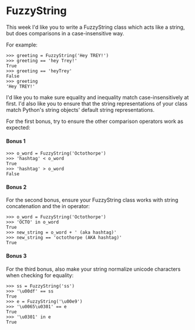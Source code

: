 # FuzzyString

This week I'd like you to write a FuzzyString class which acts like a string, but does comparisons in a case-insensitive way.

For example:

    >>> greeting = FuzzyString('Hey TREY!')
    >>> greeting == 'hey Trey!'
    True
    >>> greeting == 'heyTrey'
    False
    >>> greeting
    'Hey TREY!'

I'd like you to make sure equality and inequality match case-insensitively at first. I'd also like you to ensure that the string representations of your class match Python's string objects' default string representations.

For the first bonus, try to ensure the other comparison operators work as expected:

#### Bonus 1

    >>> o_word = FuzzyString('Octothorpe')
    >>> 'hashtag' < o_word
    True
    >>> 'hashtag' > o_word
    False

#### Bonus 2

For the second bonus, ensure your FuzzyString class works with string concatenation and the in operator:

    >>> o_word = FuzzyString('Octothorpe')
    >>> 'OCTO' in o_word
    True
    >>> new_string = o_word + ' (aka hashtag)'
    >>> new_string == 'octothorpe (AKA hashtag)'
    True

#### Bonus 3

For the third bonus, also make your string normalize unicode characters when checking for equality:

    >>> ss = FuzzyString('ss')
    >>> '\u00df' == ss
    True
    >>> e = FuzzyString('\u00e9')
    >>> '\u0065\u0301' == e
    True
    >>> '\u0301' in e
    True
